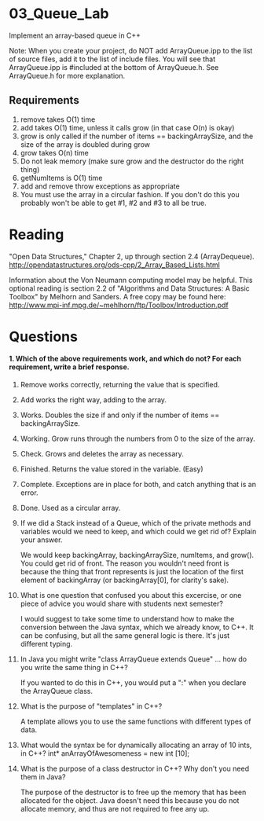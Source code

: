 03_Queue_Lab
============

Implement an array-based queue in C++

Note: When you create your project, do NOT add ArrayQueue.ipp to the list of source files, add it to the list of include files. You will see that ArrayQueue.ipp is #included at the bottom of ArrayQueue.h. See ArrayQueue.h for more explanation.

Requirements
------------

1. remove takes O(1) time
2. add takes O(1) time, unless it calls grow (in that case O(n) is okay)
3. grow is only called if the number of items == backingArraySize, and the size of the array is doubled during grow
4. grow takes O(n) time
5. Do not leak memory (make sure grow and the destructor do the right thing)
6. getNumItems is O(1) time
7. add and remove throw exceptions as appropriate
8. You must use the array in a circular fashion. If you don't do this you probably won't be able to get #1, #2 and #3 to all be true.

Reading
=======
"Open Data Structures," Chapter 2, up through section 2.4 (ArrayDequeue). http://opendatastructures.org/ods-cpp/2_Array_Based_Lists.html

Information about the Von Neumann computing model may be helpful. This optional reading is section 2.2 of "Algorithms and Data Structures: A Basic Toolbox" by Melhorn and Sanders. A free copy may be found here: http://www.mpi-inf.mpg.de/~mehlhorn/ftp/Toolbox/Introduction.pdf

Questions
=========

#### 1. Which of the above requirements work, and which do not? For each requirement, write a brief response.

1. Remove works correctly, returning the value that is specified.
2. Add works the right way, adding to the array.
3. Works. Doubles the size if and only if the number of items == backingArraySize.
4. Working. Grow runs through the numbers from 0 to the size of the array.
5. Check. Grows and deletes the array as necessary.
6. Finished. Returns the value stored in the variable. (Easy)
7. Complete. Exceptions are in place for both, and catch anything that is an error.
8. Done. Used as a circular array.

2. If we did a Stack instead of a Queue, which of the private methods and variables would we need to keep, and which could we get rid of? Explain your answer.

	We would keep backingArray, backingArraySize, numItems, and grow(). You could get rid of front. The reason you wouldn't need front is because the thing that front represents is just the location of the first element of backingArray (or backingArray[0], for clarity's sake).

3. What is one question that confused you about this excercise, or one piece of advice you would share with students next semester?

	I would suggest to take some time to understand how to make the conversion between the Java syntax, which we already know, to C++. It can be confusing, but all the same general logic is there. It's just different typing.

4. In Java you might write "class ArrayQueue extends Queue" ... how do you write the same thing in C++?

	If you wanted to do this in C++, you would put a ":" when you declare the ArrayQueue class.

5. What is the purpose of "templates" in C++?

	A template allows you to use the same functions with different types of data.

6. What would the syntax be for dynamically allocating an array of 10 ints, in C++?
	int* anArrayOfAwesomeness = new int [10];

7. What is the purpose of a class destructor in C++? Why don't you need them in Java?

	The purpose of the destructor is to free up the memory that has been allocated for the object. Java doesn't need this because you do not allocate memory, and thus are not required to free any up.

